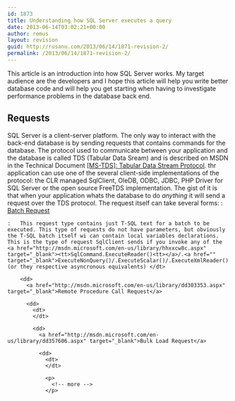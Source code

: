 ```yaml
---
id: 1873
title: Understanding how SQL Server executes a query
date: 2013-06-14T03:02:21+00:00
author: remus
layout: revision
guid: http://rusanu.com/2013/06/14/1871-revision-2/
permalink: /2013/06/14/1871-revision-2/
---
```

This article is an introduction into how SQL Server works. My target audience are the developers and I hope this article will help you write better database code and will help you get starting when having to investigate performance problems in the database back end.

## Requests

SQL Server is a client-server platform. The only way to interact with the back-end database is by sending requests that contains commands for the database. The protocol used to communicate between your application and the database is called TDS (Tabular Data Sream) and is described on MSDN in the Technical Document <a href="http://msdn.microsoft.com/en-us/library/dd304523.aspx" target="_blank">[MS-TDS]: Tabular Data Stream Protocol</a>. thr application can use one of the several client-side implementations of the protocol: the CLR managed SqlClient, OleDB, ODBC, JDBC, PHP Driver for SQL Server or the open source FreeTDS implementation. The gist of it is that when your application whats the database to do _anything_ it will send a request over the TDS protocol. The request itself can take several forms:
:   <a href="http://msdn.microsoft.com/en-us/library/dd357447.aspx" target="_blank">Batch Request</a> 
    
    :   This request type contains just T-SQL text for a batch to be executed. This type of requests do not have parameters, but obviously the T-SQL batch itself wi can contain local variables declarations. This is the type of request SqlClient sends if you invoke any of the <a href="http://msdn.microsoft.com/en-us/library/hhxxcw8c.aspx" target="_blank"><tt>SqlCommand.ExecuteReader()<tt></a>/.<a href="" target="_blank">ExecuteNonQuery()/.ExecuteScalar()/.ExecuteXmlReader() (or they respective asyncronous equivalents) </dt> 
        
        <dd>
          <a href="http://msdn.microsoft.com/en-us/library/dd303353.aspx" target="_blank">Remote Procedure Call Request</a> 
          
          <dd>
            <dt>
            </dt>
            
            <dd>
              <a href="http://msdn.microsoft.com/en-us/library/dd357606.aspx" target="_blank">Bulk Load Request</a> 
              
              <dd>
                <dt>
                </dt>
                
                <p>
                  <!-- more -->
                </p>